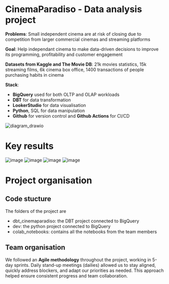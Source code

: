 # CinemaParadiso - Data analysis project

**Problems**: Small independent cinema are at risk of closing due to competition from larger commercial cinemas and streaming platforms

**Goal**: Help independant cinema to make data-driven decisions to improve its programming, profitability and customer engagement

**Datasets from Kaggle and The Movie DB**: 21k movies statistics, 15k streaming films, 6k cinema box office, 1400 transactions of people purchasing habits in cinema


**Stack**:
- **BigQuery** used for both OLTP and OLAP workloads
- **DBT** for data transformation
- **LookerStudio** for data visualisation
- **Python**, SQL for data manipulation
- **Github** for version control and **Github Actions** for CI/CD

![diagram_drawio](https://github.com/user-attachments/assets/5245644d-b0a4-47b8-b2ed-a6002bbbc464)


# Key results
![image](https://github.com/user-attachments/assets/db2fa548-adbb-4f65-bf59-96759ed71a17)
![image](https://github.com/user-attachments/assets/204d5f4b-b7c8-41b8-9371-35fe96383f3e)
![image](https://github.com/user-attachments/assets/e8535c88-89ae-4d2f-82d3-2af0a4ab016e)
![image](https://github.com/user-attachments/assets/f6f2e77d-8006-4b2f-8158-771871db3e5b)


# Project organisation


## Code stucture
The folders of the project are
- dbt_cinemaparadiso: the DBT project connected to BigQuery
- dev: the python project connected to BigQuery
- colab_notebooks: contains all the notebooks from the team members


## Team organisation
We followed an **Agile methodology** throughout the project, working in 5-day sprints. Daily stand-up meetings (dailies) allowed us to stay aligned, quickly address blockers, and adapt our priorities as needed. This approach helped ensure consistent progress and team collaboration.
